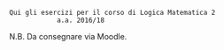     Qui gli esercizi per il corso di Logica Matematica 2
                a.a. 2016/18


N.B. Da consegnare via Moodle. 
